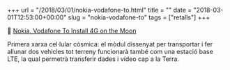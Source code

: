 +++
url = "/2018/03/01/nokia-vodafone-to.html"
title = ""
date = "2018-03-01T12:53:00+00:00"
slug = "nokia-vodafone-to"
tags = ["retalls"]
+++

📎 [Nokia, Vodafone To Install 4G on the Moon](https://www.geek.com/tech/nokia-vodafone-to-install-4g-on-the-moon-1732451/)

Primera xarxa cel·lular còsmica: el mòdul dissenyat per transportar i fer allunar dos vehicles tot terreny funcionarà també com una estació base LTE, la qual permetrà transferir dades i vídeo cap a la Terra.

